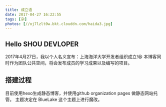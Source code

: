 ```yaml
---
title: 成立语
date: 2017-04-27 16:22:55
tags: [杂]
photos: [//oj7lzlt0w.bkt.clouddn.com/haida3.jpg]
---
```


## Hello SHOU DEVLOPER

2017年4月27日，我以个人名义宣布：上海海洋大学开发者组织成立!😆
本博客同时作为团队公共空间，将会发布成员的学习成果以及编写的项目。
<!--more-->

## 搭建过程

目前使用hexo生成静态博客，并使用github organization pages 做静态网站托管。
主题决定在 BlueLake 这个主题上进行魔改。